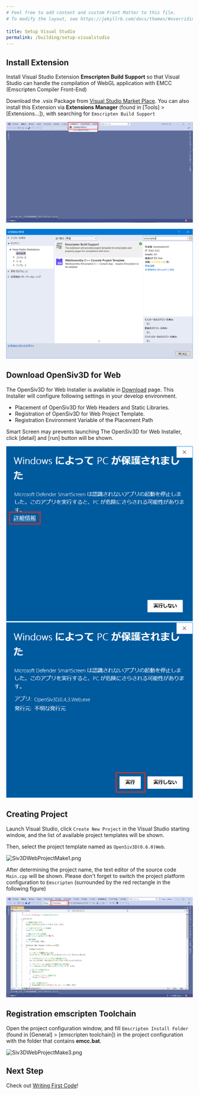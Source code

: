 ```yaml
---
# Feel free to add content and custom Front Matter to this file.
# To modify the layout, see https://jekyllrb.com/docs/themes/#overriding-theme-defaults

title: Setup Visual Studio
permalink: /building/setup-visualstudio
---
```


## Install Extension

Install Visual Studio Extension **Emscripten Build Support** so that Visual Studio can handle the compilation of WebGL application with EMCC (Emscripten Compiler Front-End)

Download the .vsix Package from [Visual Studio Market Place](https://marketplace.visualstudio.com/items?itemName=KamenokoSoft.emscriptenproj1).
You can also install this Extension via **Extensions Manager** (found in [Tools] > [Extensions...]), with searching for `Emscripten Build Support`

![VSExtMgr0.png](/assets/img/building/setup-visualstudio/setup-vs-ext-1.png)

![VSExtMgr1.png](/assets/img/building/setup-visualstudio/setup-vs-ext-2.png)

## Download OpenSiv3D for Web

The OpenSiv3D for Web Installer is available in [Download](/download) page.
This Installer will configure following settings in your develop environment.

- Placement of OpenSiv3D for Web Headers and Static Libraries.
- Registration of OpenSiv3D for Web Project Template.
- Registration Environment Variable of the Placement Path

Smart Screen may prevents launching The OpenSiv3D for Web Installer, click \[detail\] and \[run\] button will be shown.

![SmartScreen1](/assets/img/building/setup-visualstudio/smart-screen-guard-1.png)
![SmartScreen2](/assets/img/building/setup-visualstudio/smart-screen-guard-2.png)

## Creating Project

Launch Visual Studio, click `Create New Project` in the Visual Studio starting window,
and the list of available project templates will be shown.

Then, select the project template named as `OpenSiv3D(0.6.0)Web`.

![Siv3DWebProjectMake1.png](https://qiita-image-store.s3.ap-northeast-1.amazonaws.com/0/158514/825bb82c-823f-8f7d-48da-a472a7c55a59.png)

After determining the project name, the text editor of the source code `Main.cpp` will be shown.
Please don't forget to switch the project platform configuration to `Emscripten` (surrounded by the red rectangle in the following figure)

![Siv3DWebProjectMake2.png](/assets/img/building/setup-visualstudio/setup-vs-platform.png)

## Registration emscripten Toolchain

Open the project configuration window, and fill `Emscripten Install Folder` (found in [General] > [emscripten toolchain]) in the project configuration with the folder that contains **emcc.bat**.

![Siv3DWebProjectMake3.png](https://qiita-image-store.s3.ap-northeast-1.amazonaws.com/0/158514/74993f9c-8ff4-e500-3521-8f0e7748a403.png)

## Next Step

Check out [Writing First Code](writing-code)!

